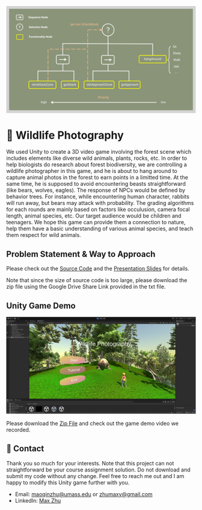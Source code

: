 ![DTree](https://github.com/MaxyZhu75/Wildlife-Photography/blob/main/summary/DTree.jpg)




# :bear: Wildlife Photography
We used Unity to create a 3D video game involving the forest scene which includes elements like diverse wild animals, plants, rocks, etc. In order to help biologists do research about forest biodiversity, we are controlling a wildlife photographer in this game, and he is about to hang around to capture animal photos in the forest to earn points in a limitted time. At the same time, he is supposed to avoid encountering beasts straightforward (like bears, wolves, eagles). The response of NPCs would be defined by behavior trees. For instance, while encountering human character, rabbits will run away, but bears may attack with probability. The grading algorithms for each rounds are mainly based on factors like occulusion, camera focal length, animal species, etc. Our target audience would be children and teenagers. We hope this game can provide them a connection to nature, help them have a basic understanding of various animal species, and teach them respect for wild animals.




## Problem Statement & Way to Approach
Please check out the [Source Code](https://github.com/MaxyZhu75/Wildlife-Photography/blob/main/code/code.txt) and the [Presentation Slides](https://github.com/MaxyZhu75/Wildlife-Photography/blob/main/summary/Presentation%20Slides.pptx) for details.



Note that since the size of source code is too large, please download the zip file using the Google Drive Share Link provided in the txt file.




## Unity Game Demo
![Menu](https://github.com/MaxyZhu75/Wildlife-Photography/blob/main/summary/Menu.png)



Please download the [Zip File](https://github.com/MaxyZhu75/Wildlife-Photography/blob/main/code/code.txt) and check out the game demo video we recorded.




## :calling: Contact
Thank you so much for your interests. Note that this project can not straightforward be your course assignment solution. Do not download and submit my code without any change. Feel free to reach me out and I am happy to modify this Unity game further with you.
* Email: maoqinzhu@umass.edu or zhumaxy@gmail.com
* LinkedIn: [Max Zhu](https://www.linkedin.com/in/maoqin-zhu/)
